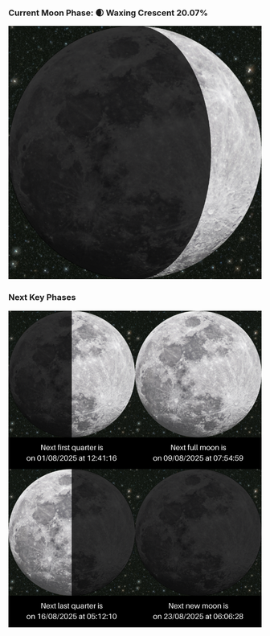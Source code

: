 ### Current Moon Phase: 🌒 Waxing Crescent 20.07%
![Moon Phase](moonphase.png)
### Next Key Phases
![Gallery](gallery.png)